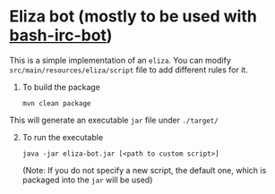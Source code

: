 Eliza bot (mostly to be used with <a href="https://github.com/oontvoo/bash-irc-bot">bash-irc-bot</a>)
=============

This is a simple implementation of an `eliza`. You can modify `src/main/resources/eliza/script` file to add different rules for it.


1) To build the package

   `mvn clean package`

This will generate an executable `jar` file under `./target/`

2) To run the executable 

   `java -jar eliza-bot.jar [<path to custom script>]`

   (Note: If you do not specify a new script, the default one, which is packaged into the `jar` will be used)
   
